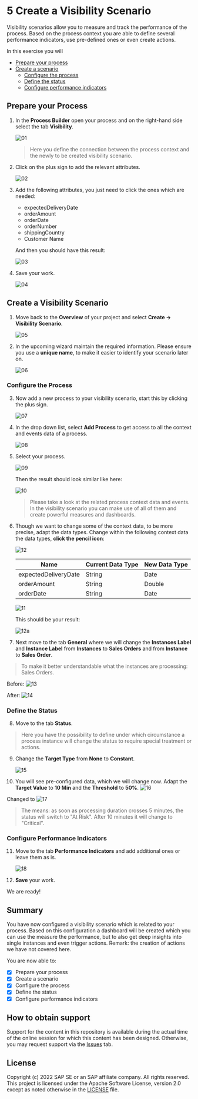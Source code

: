 # 5 Create a Visibility Scenario

Visibility scenarios allow you to measure and track the performance of the process. Based on the process context you are able to define several performance indicators, use pre-defined ones or even create actions.

In this exercise you will
- [Prepare your process](#section1)
- [Create a scenario](#section2)
    - [Configure the process](#section3)
    - [Define the status](#section4)
    - [Configure performance indicators](#section5)

## Prepare your Process<a name="section1"></a>
1. In the **Process Builder** open your process and on the right-hand side select the tab **Visibility**.

    ![01](./images/01_VisibilityTab.png)

    > Here you define the connection between the process context and the newly to be created visibility scenario.

2. Click on the plus sign to add the relevant attributes.

    ![02](./images/02_AddAttributes.png)

3. Add the following attributes, you just need to click the ones which are needed:

    - expectedDeliveryDate
    - orderAmount
    - orderDate
    - orderNumber
    - shippingCountry
    - Customer Name
    
    And then you should have this result:
    
    ![03](./images/03_AttributesAdded.png)
    
4. Save your work.

    ![04](./images/04_Save.png)
    
    
## Create a Visibility Scenario<a name="section2"></a>
1. Move back to the **Overview** of your project and select **Create -> Visibility Scenario**.

    ![05](./images/05_CreateVisbilityScenario.png)
    
2. In the upcoming wizard maintain the required information. Please ensure you use a **unique name**, to make it easier to identify your scenario later on.    

    ![06](./images/06_CreateVisibilityScenarioWizard.png)
    
### Configure the Process<a name="section3"></a>
3. Now add a new process to your visibility scenario, start this by clicking the plus sign.

    ![07](./images/07_AddProcess.png)
    
4. In the drop down list, select **Add Process** to get access to all the context and events data of a process.

    ![08](./images/08_AddProcessDropDown.png)
    
5. Select your process.

    ![09](./images/09_SelectProcess.png)
    
    Then the result should look similar like here:
    
    ![10](./images/10_ProcessImported.png)
    
    >Please take a look at the related process context data and events. In the visibility scenario you can make use of all of them and create powerful measures and dashboards.
    
6. Though we want to change some of the context data, to be more precise, adapt the data types. Change within the following context data the data types, **click the pencil icon**:

    ![12](./images/12_DataTypesChanged.png)
    
    | Name     | Current Data Type | New Data Type |
    | ----------- | ----------- | -------- |
    | expectedDeliveryDate      | String      | Date
    | orderAmount   | String        | Double
    | orderDate   | String        | Date
    
    ![11](./images/11_ChangeDataType.png)    

    This should be your result:
    
    ![12a](./images/12a_DataTypesChanged.png)  
    
7. Next move to the tab **General** where we will change the **Instances Label** and **Instance Label** from **Instances** to **Sales Orders** and from **Instance** to **Sales Order**.
> To make it better understandable what the instances are processing: Sales Orders.

   Before:
   ![13](./images/13_ChangeLabels.png)  
   
   After:
   ![14](./images/14_ChangedLabels.png)  
   

### Define the Status<a name="section4"></a>

8. Move to the tab **Status**.
> Here you have the possibility to define under which circumstance a process instance will change the status to require special treatment or actions.

9. Change the **Target Type** from **None** to **Constant**.

    ![15](./images/15_AdaptStatus.png) 
    
10. You will see pre-configured data, which we will change now. Adapt the **Target Value** to **10 Min** and the **Threshold** to **50%**.
   ![16](./images/16_Constant.png) 
   
   Changed to
   ![17](./images/17_ConstantAdapted.png) 
   
   > The means: as soon as processing duration crosses 5 minutes, the status will switch to "At Risk". After 10 minutes it will change to "Critical".

### Configure Performance Indicators<a name="section5"></a>

11. Move to the tab **Performance Indicators** and add additional ones or leave them as is.

    ![18](./images/18_PerfomanceIndicators.png) 
    
12. **Save** your work.

We are ready!

## Summary 

You have now configured a visibility scenario which is related to your process. Based on this configuration a dashboard will be created which you can use the measure the performance, but to also get deep insights into single instances and even trigger actions. Remark: the creation of actions we have not covered here.

You are now able to:
- [x] Prepare your process
- [x] Create a scenario
- [x] Configure the process
- [x] Define the status
- [x] Configure performance indicators

## How to obtain support <a name="support"></a>

Support for the content in this repository is available during the actual time of the online session for which this content has been designed. Otherwise, you may request support via the [Issues](../../../../issues) tab.

## License <a name="license"></a>

Copyright (c) 2022 SAP SE or an SAP affiliate company. All rights reserved. This project is licensed under the Apache Software License, version 2.0 except as noted otherwise in the [LICENSE](../LICENSES/Apache-2.0.txt) file.

